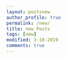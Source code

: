 ```yaml
---
layout: postsnew
author_profile: true
permalink: /new/
title: new Posts
tags: [new]
modified: 3-10-2019
comments: true
---
```

